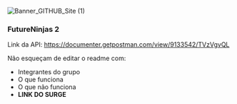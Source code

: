 ![Banner_GITHUB_Site (1)](https://user-images.githubusercontent.com/52434685/113456077-a67c7b80-93e2-11eb-8233-a74953cf4a81.png)
### FutureNinjas 2

Link da API: https://documenter.getpostman.com/view/9133542/TVzVgvQL

Não esqueçam de editar o readme com: 
- Integrantes do grupo
- O que funciona
- O que não funciona
- **LINK DO SURGE**
